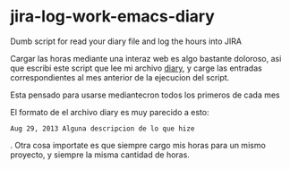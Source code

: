 jira-log-work-emacs-diary
=========================

Dumb script for read your diary file and log the hours into JIRA

Cargar las horas mediante una interaz web es algo bastante doloroso, asi que escribi este script que lee mi 
archivo [diary](http://www.gnu.org/software/emacs/manual/html_node/emacs/Diary.html), y carge las entradas correspondientes al mes anterior de la ejecucion del script.

Esta pensado para usarse mediantecron todos los primeros de cada mes

El formato de el archivo diary es muy parecido a esto:


`Aug 29, 2013 Alguna descripcion de lo que hize`

.
Otra cosa importate es que siempre cargo mis horas para un mismo proyecto, y siempre la misma cantidad de horas.
